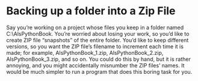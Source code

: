 # Backing up a folder into a Zip File

Say you’re working on a project whose files you keep in a folder named C:\AlsPythonBook. You’re worried about losing your work, so you’d like to create ZIP file “snapshots” of the entire folder. You’d like to keep different versions, so you want the ZIP file’s filename to increment each time it is made; for example, AlsPythonBook_1.zip, AlsPythonBook_2.zip, AlsPythonBook_3.zip, and so on. You could do this by hand, but it is rather annoying, and you might accidentally misnumber the ZIP files’ names. It would be much simpler to run a program that does this boring task for you.